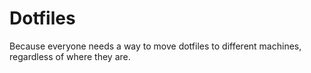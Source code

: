 # Dotfiles

Because everyone needs a way to move dotfiles to different machines, regardless of where they are.


